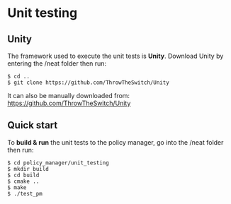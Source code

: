 # Unit testing

## Unity

The framework used to execute the unit tests is **Unity**. Download Unity by entering the /neat folder then run:

```
$ cd ..
$ git clone https://github.com/ThrowTheSwitch/Unity
```

It can also be manually downloaded from: https://github.com/ThrowTheSwitch/Unity

## Quick start

To **build & run** the unit tests to the policy manager, go into the /neat folder then run:

```
$ cd policy_manager/unit_testing
$ mkdir build
$ cd build
$ cmake ..
$ make
$ ./test_pm
```
